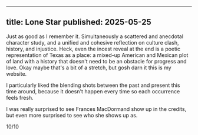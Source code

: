 ----
title: Lone Star
published: 2025-05-25
----

Just as good as I remember it. Simultaneously a scattered and anecdotal character study, and a unified and cohesive reflection on culture clash, history, and injustice. Heck, even the incest reveal at the end is a poetic representation of Texas as a place: a mixed-up American and Mexican plot of land with a history that doesn't need to be an obstacle for progress and love. Okay maybe that's a bit of a stretch, but gosh darn it this is my website.

I particularly liked the blending shots between the past and present this time around, because it doesn't happen every time so each occurrence feels fresh.

I was really surprised to see Frances MacDormand show up in the credits, but even more surprised to see who she shows up as.

10/10


